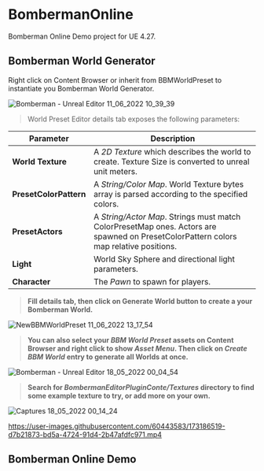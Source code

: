 # BombermanOnline

Bomberman Online Demo project for UE 4.27.

## Bomberman World Generator

Right click on Content Browser or inherit from BBMWorldPreset to instantiate you Bomberman World Generator.

![Bomberman - Unreal Editor 11_06_2022 10_39_39](https://user-images.githubusercontent.com/60443583/173185198-7a4dae45-d47f-40b7-b84b-2744590aec6d.png)


> World Preset Editor details tab exposes the following parameters:


| Parameter     | Description   |
| ------------- | ------------- |
| **World Texture** | A *2D Texture* which describes the world to create. Texture Size is converted to unreal unit meters.|
| **PresetColorPattern** | A *String/Color Map*. World Texture bytes array is parsed according to the specified colors.|
| **PresetActors** | A *String/Actor Map*. Strings must match ColorPresetMap ones. Actors are spawned on PresetColorPattern colors map relative positions.|
| **Light** | World Sky Sphere and directional light parameters. |
| **Character** | The *Pawn* to spawn for players.|


> **Fill details tab, then click on Generate World button to create a your Bomberman World.**


![NewBBMWorldPreset 11_06_2022 13_17_54](https://user-images.githubusercontent.com/60443583/173185675-52bb3649-d496-4f1c-9622-39e6975a6caf.png)


> **You can also select your *BBM World Preset* assets on Content Browser and right click to show *Asset Menu*. Then click on *Create BBM World* entry to generate all Worlds at once.**


![Bomberman - Unreal Editor 18_05_2022 00_04_54](https://user-images.githubusercontent.com/60443583/173185864-bf5dd74e-5bf7-4bcf-ae9a-127fa7ae739d.png)

> **Search for *BombermanEditorPluginConte/Textures* directory to find some example texture to try, or add more on your own.**

![Captures 18_05_2022 00_14_24](https://user-images.githubusercontent.com/60443583/173186420-4362d279-56e1-4d28-937c-dbbb877ba447.png)


https://user-images.githubusercontent.com/60443583/173186519-d7b21873-bd5a-4724-91d4-2b47afdfc971.mp4



## Bomberman Online Demo


